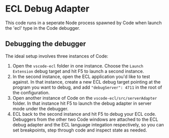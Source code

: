 # ECL Debug Adapter

This code runs in a seperate Node process spawned by Code when launch the 'ecl' type in the Code debugger.

## Debugging the debugger

The ideal setup involves three instances of Code:

1. Open the `vscode-ecl` folder in one instance.  Choose the `Launch Extension` debug target and hit F5 to launch a second instance.
2. In the second instance, open the ECL application you'd like to test against.  In that instance, create a new ECL debug target pointing at the program you want to debug, and add `"debugServer": 4711` in the root of the configuration.
3. Open another instance of Code on the `vscode-ecl/src/serverAdapter` folder.  In that instance hit F5 to launch the debug adapter in server mode under the debugger.
4. ECL back to the second instance and hit F5 to debug your ECL code.  Debuggers from the other two Code windows are attached to the ECL debug adapter and the ECL language integation respectively, so you can set breakpoints, step through code and inspect state as needed. 
